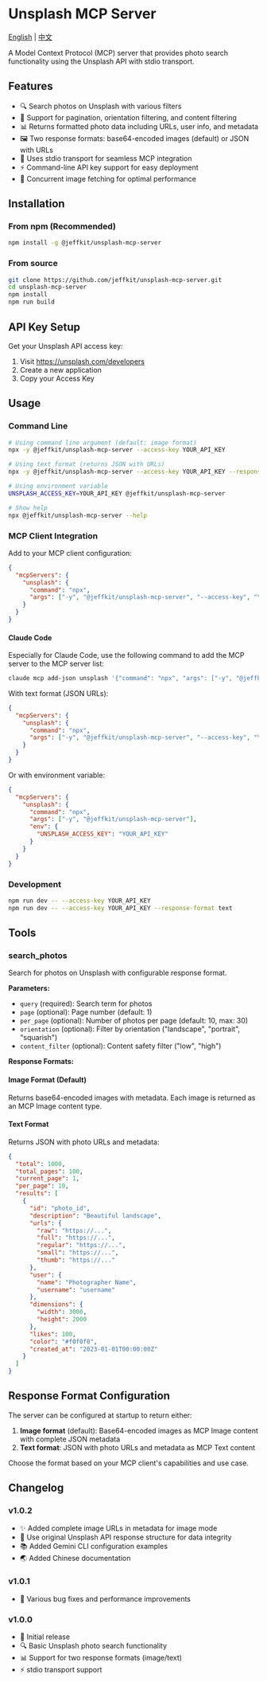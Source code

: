 # Unsplash MCP Server

[English](README.md) | [中文](README_CN.md)

A Model Context Protocol (MCP) server that provides photo search functionality using the Unsplash API with stdio transport.

## Features

- 🔍 Search photos on Unsplash with various filters
- 📄 Support for pagination, orientation filtering, and content filtering  
- 📊 Returns formatted photo data including URLs, user info, and metadata
- 🖼️ Two response formats: base64-encoded images (default) or JSON with URLs
- 🔗 Uses stdio transport for seamless MCP integration
- ⚡ Command-line API key support for easy deployment
- 🚀 Concurrent image fetching for optimal performance

## Installation

### From npm (Recommended)

```bash
npm install -g @jeffkit/unsplash-mcp-server
```

### From source

```bash
git clone https://github.com/jeffkit/unsplash-mcp-server.git
cd unsplash-mcp-server
npm install
npm run build
```

## API Key Setup

Get your Unsplash API access key:
1. Visit https://unsplash.com/developers
2. Create a new application  
3. Copy your Access Key

## Usage

### Command Line

```bash
# Using command line argument (default: image format)
npx -y @jeffkit/unsplash-mcp-server --access-key YOUR_API_KEY

# Using text format (returns JSON with URLs)
npx -y @jeffkit/unsplash-mcp-server --access-key YOUR_API_KEY --response-format text

# Using environment variable  
UNSPLASH_ACCESS_KEY=YOUR_API_KEY @jeffkit/unsplash-mcp-server

# Show help
npx @jeffkit/unsplash-mcp-server --help
```

### MCP Client Integration

Add to your MCP client configuration:

```json
{
  "mcpServers": {
    "unsplash": {
      "command": "npx",
      "args": ["-y", "@jeffkit/unsplash-mcp-server", "--access-key", "YOUR_API_KEY"]
    }
  }
}
```

#### Claude Code
Especially for Claude Code, use the following command to add the MCP server to the MCP server list:

```bash
claude mcp add-json unsplash '{"command": "npx", "args": ["-y", "@jeffkit/unsplash-mcp-server", "--access-key", "YOUR_API_KEY"]}'
```

With text format (JSON URLs):

```json
{
  "mcpServers": {
    "unsplash": {
      "command": "npx",
      "args": ["-y", "@jeffkit/unsplash-mcp-server", "--access-key", "YOUR_API_KEY", "--response-format", "text"]
    }
  }
}
```

Or with environment variable:

```json
{
  "mcpServers": {
    "unsplash": {
      "command": "npx",
      "args": ["-y", "@jeffkit/unsplash-mcp-server"],
      "env": {
        "UNSPLASH_ACCESS_KEY": "YOUR_API_KEY"
      }
    }
  }
}
```

### Development

```bash
npm run dev -- --access-key YOUR_API_KEY
npm run dev -- --access-key YOUR_API_KEY --response-format text
```

## Tools

### search_photos

Search for photos on Unsplash with configurable response format.

**Parameters:**
- `query` (required): Search term for photos
- `page` (optional): Page number (default: 1)
- `per_page` (optional): Number of photos per page (default: 10, max: 30)
- `orientation` (optional): Filter by orientation ("landscape", "portrait", "squarish")
- `content_filter` (optional): Content safety filter ("low", "high")

**Response Formats:**

#### Image Format (Default)
Returns base64-encoded images with metadata. Each image is returned as an MCP Image content type.

#### Text Format  
Returns JSON with photo URLs and metadata:

```json
{
  "total": 1000,
  "total_pages": 100,
  "current_page": 1,
  "per_page": 10,
  "results": [
    {
      "id": "photo_id",
      "description": "Beautiful landscape",
      "urls": {
        "raw": "https://...",
        "full": "https://...",
        "regular": "https://...",
        "small": "https://...",
        "thumb": "https://..."
      },
      "user": {
        "name": "Photographer Name",
        "username": "username"
      },
      "dimensions": {
        "width": 3000,
        "height": 2000
      },
      "likes": 100,
      "color": "#f0f0f0",
      "created_at": "2023-01-01T00:00:00Z"
    }
  ]
}
```

## Response Format Configuration

The server can be configured at startup to return either:

1. **Image format** (default): Base64-encoded images as MCP Image content with complete JSON metadata
2. **Text format**: JSON with photo URLs and metadata as MCP Text content

Choose the format based on your MCP client's capabilities and use case.

## Changelog

### v1.0.2
- ✨ Added complete image URLs in metadata for image mode
- 🔧 Use original Unsplash API response structure for data integrity
- 📚 Added Gemini CLI configuration examples
- 🌏 Added Chinese documentation

### v1.0.1
- 🐛 Various bug fixes and performance improvements

### v1.0.0
- 🎉 Initial release
- 🔍 Basic Unsplash photo search functionality
- 📊 Support for two response formats (image/text)
- ⚡ stdio transport support